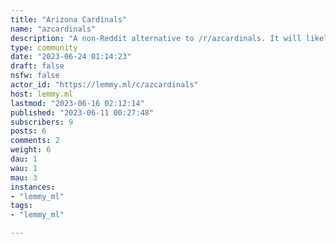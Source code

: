 ```yaml
---
title: "Arizona Cardinals" 
name: "azcardinals"
description: "A non-Reddit alternative to /r/azcardinals. It will likely be slow for a while, also I have been on Lemmy for a total of 3 days. Hopefully, this works out. Eventually, I will figure out the banner and sidebar situation if this gains any traction.   Rules:  1) Don't be a dick  2) No Spam  3) Common sense and Lemmy rules apply.   4) Fuck the Steelers."
type: community
date: "2023-06-24 01:14:23"
draft: false
nsfw: false
actor_id: "https://lemmy.ml/c/azcardinals"
host: lemmy.ml
lastmod: "2023-06-16 02:12:14"
published: "2023-06-11 00:27:48"
subscribers: 9
posts: 6
comments: 2
weight: 6
dau: 1
wau: 1
mau: 3
instances:
- "lemmy_ml"
tags: 
- "lemmy_ml"

---
```

